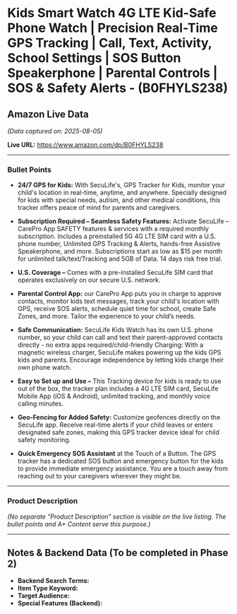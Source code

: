 # Kids Smart Watch 4G LTE Kid-Safe Phone Watch | Precision Real-Time GPS Tracking | Call, Text, Activity, School Settings | SOS Button Speakerphone | Parental Controls | SOS & Safety Alerts - (B0FHYLS238)

## Amazon Live Data
*(Data captured on: 2025-08-05)*

**Live URL:** https://www.amazon.com/dp/B0FHYLS238

---

### Bullet Points

- **24/7 GPS for Kids:** With SecuLife's, GPS Tracker for Kids, monitor your child's location in real-time, anytime, and anywhere. Specially designed for kids with special needs, autism, and other medical conditions, this tracker offers peace of mind for parents and caregivers.

- **Subscription Required – Seamless Safety Features:** Activate SecuLife – CarePro App SAFETY features & services with a required monthly subscription. Includes a preinstalled 5G 4G LTE SIM card with a U.S. phone number, Unlimited GPS Tracking & Alerts, hands-free Assistive Speakerphone, and more. Subscriptions start as low as $15 per month for unlimited talk/text/Tracking and 5GB of Data. 14 days risk free trial.

- **U.S. Coverage –** Comes with a pre-installed SecuLife SIM card that operates exclusively on our secure U.S. network.

- **Parental Control App:** our CarePro App puts you in charge to approve contacts, monitor kids text messages, track your child's location with GPS, receive SOS alerts, schedule quiet time for school, create Safe Zones, and more. Tailor the experience to your child’s needs.

- **Safe Communication:** SecuLife Kids Watch has its own U.S. phone number, so your child can call and text their parent-approved contacts directly - no extra apps required/child-friendly Charging: With a magnetic wireless charger, SecuLife makes powering up the kids GPS kids and parents. Encourage independence by letting kids charge their own phone watch.

- **Easy to Set up and Use –** This Tracking device for kids is ready to use out of the box, the tracker plan includes a 4G LTE SIM card, SecuLife Mobile App (iOS & Android), unlimited tracking, and monthly voice calling minutes.

- **Geo-Fencing for Added Safety:** Customize geofences directly on the SecuLife app. Receive real-time alerts if your child leaves or enters designated safe zones, making this GPS tracker device ideal for child safety monitoring.

- **Quick Emergency SOS Assistant** at the Touch of a Button. The GPS tracker has a dedicated SOS button and emergency button for the kids to provide immediate emergency assistance. You are a touch away from reaching out to your caregivers wherever they might be.

---

### Product Description

*(No separate "Product Description" section is visible on the live listing. The bullet points and A+ Content serve this purpose.)*

---
## Notes & Backend Data (To be completed in Phase 2)

- **Backend Search Terms:**
- **Item Type Keyword:**
- **Target Audience:**
- **Special Features (Backend):**
